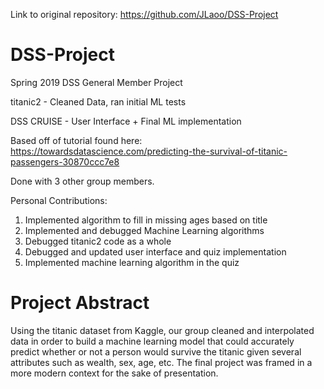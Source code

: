 Link to original repository: https://github.com/JLaoo/DSS-Project

# DSS-Project

Spring 2019 DSS General Member Project

titanic2 - Cleaned Data, ran initial ML tests

DSS CRUISE - User Interface + Final ML implementation

Based off of tutorial found here: https://towardsdatascience.com/predicting-the-survival-of-titanic-passengers-30870ccc7e8

Done with 3 other group members.

Personal Contributions:
1) Implemented algorithm to fill in missing ages based on title
2) Implemented and debugged Machine Learning algorithms
3) Debugged titanic2 code as a whole
4) Debugged and updated user interface and quiz implementation
5) Implemented machine learning algorithm in the quiz

# Project Abstract

Using the titanic dataset from Kaggle, our group cleaned and interpolated data in order to build a machine learning model that could accurately predict whether or not a person would survive the titanic given several attributes such as wealth, sex, age, etc. The final project was framed in a more modern context for the sake of presentation.
